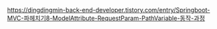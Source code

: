 https://dingdingmin-back-end-developer.tistory.com/entry/Springboot-MVC-파헤치기8-ModelAttribute-RequestParam-PathVariable-동작-과정
